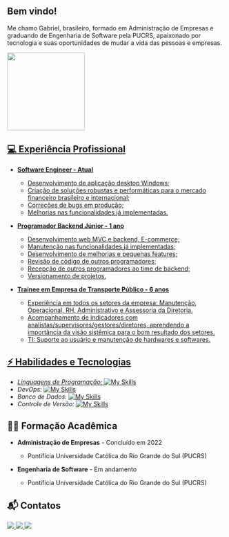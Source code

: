 ## Bem vindo!
Me chamo Gabriel, brasileiro, formado em Administração de Empresas e graduando de Engenharia de Software pela PUCRS, apaixonado por tecnologia e suas oportunidades de mudar a vida das pessoas e empresas. 

<div>
<a href="https://github.com/gabrielteiga">
<img height="180em" src="https://github-readme-stats.vercel.app/api/top-langs/?username=gabrielteiga&layout=compact&langs_count=7&theme=dracula"/>
</div>

## 💻 Experiência Profissional
- **Software Engineer - Atual**
  - Desenvolvimento de aplicação desktop Windows;
  - Criação de soluções robustas e performáticas para o mercado financeiro brasileiro e internacional;
  - Correções de bugs em produção;
  - Melhorias nas funcionalidades já implementadas.
    
- **Programador Backend Júnior - 1 ano**
  - Desenvolvimento web MVC e backend, E-commerce;
  - Manutenção nas funcionalidades já implementadas;
  - Desenvolvimento de melhorias e pequenas features;
  - Revisão de código de outros programadores;
  - Recepção de outros programadores ao time de backend;
  - Versionamento de projetos.
 
- **Trainee em Empresa de Transporte Público - 6 anos**
  - Experiência em todos os setores da empresa: Manutenção, Operacional, RH, Administrativo e Assessoria da Diretoria.
  - Acompanhamento de indicadores com analistas/supervisores/gestores/diretores, aprendendo a importância da visão sistêmica para o bom resultado dos setores.
  - TI: Suporte ao usuário e manutenção de hardwares e softwares.


## ⚡ Habilidades e Tecnologias
- *Linguagens de Programação:*  [![My Skills](https://skillicons.dev/icons?i=go,php,java,py,ts)](https://skillicons.dev)
- *DevOps:*  [![My Skills](https://skillicons.dev/icons?i=docker,bash,powershell)](https://skillicons.dev)
- *Banco de Dados:*  [![My Skills](https://skillicons.dev/icons?i=mysql,postgres,mongodb)](https://skillicons.dev)
- *Controle de Versão:*  [![My Skills](https://skillicons.dev/icons?i=git,github,gitlab)](https://skillicons.dev)

## 👨‍🎓 Formação Acadêmica
- **Administração de Empresas** - Concluído em 2022
  - Pontifícia Universidade Católica do Rio Grande do Sul (PUCRS)

- **Engenharia de Software** - Em andamento
  - Pontifícia Universidade Católica do Rio Grande do Sul (PUCRS)

## 📬 Contatos
<div>
  <a href="https://instagram.com/gabrielteiga" target="_blank">
    <img src="https://img.shields.io/badge/-Instagram-%23E4405F?style=for-the-badge&logo=instagram&logoColor=white" target="_blank">
  </a>
  <a href = "mailto:gabrielteiga99@gmail.com">
    <img src="https://img.shields.io/badge/Gmail-D14836?style=for-the-badge&logo=gmail&logoColor=white" target="_blank">
  </a>
  <a href="https://www.linkedin.com/in/gabriel-teiga" target="_blank">
    <img src="https://img.shields.io/badge/-LinkedIn-%230077B5?style=for-the-badge&logo=linkedin&logoColor=white" target="_blank">
  </a>   
</div>
